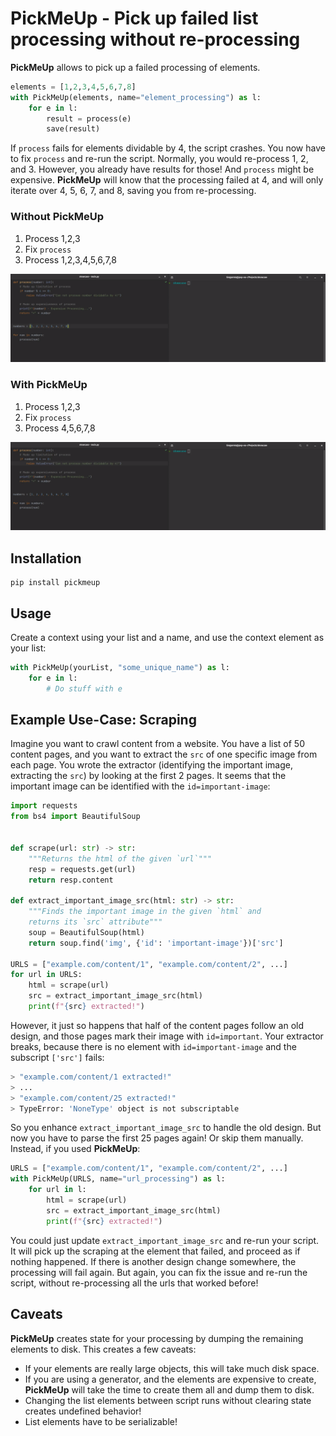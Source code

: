 # PickMeUp - Pick up failed list processing without re-processing

**PickMeUp** allows to pick up a failed processing of elements.
```python
elements = [1,2,3,4,5,6,7,8]
with PickMeUp(elements, name="element_processing") as l:
    for e in l:
        result = process(e)
        save(result)
```

If `process` fails for elements dividable by 4, the script crashes. You now have to fix `process` and re-run the script.
Normally, you would re-process 1, 2, and 3. However, you already have results for those! And `process` might be expensive.
**PickMeUp** will know that the processing failed at 4, and will only iterate over 4, 5, 6, 7, and 8, saving you from re-processing.

### Without PickMeUp
1. Process 1,2,3
2. Fix `process`
3. Process 1,2,3,4,5,6,7,8 

![Showcase GIF: Without PickMeUp](img/without_pickmeup.gif)
### With PickMeUp
1. Process 1,2,3
2. Fix `process`
3. Process 4,5,6,7,8

![Showcase GIF: With PickMeUp](img/with_pickmeup.gif)

## Installation
```
pip install pickmeup
```

## Usage
Create a context using your list and a name, and use the context element as your list:
```python
with PickMeUp(yourList, "some_unique_name") as l:
    for e in l:
        # Do stuff with e
```

## Example Use-Case: Scraping
Imagine you want to crawl content from a website.
You have a list of 50 content pages, and you want to extract the `src` of one specific image from each page.
You wrote the extractor (identifying the important image, extracting the `src`) by looking at the first 2 pages.
It seems that the important image can be identified with the `id=important-image`:
```python
import requests
from bs4 import BeautifulSoup


def scrape(url: str) -> str:
    """Returns the html of the given `url`"""
    resp = requests.get(url)
    return resp.content

def extract_important_image_src(html: str) -> str:
    """Finds the important image in the given `html` and
    returns its `src` attribute"""
    soup = BeautifulSoup(html)
    return soup.find('img', {'id': 'important-image'})['src']

URLS = ["example.com/content/1", "example.com/content/2", ...] 
for url in URLS:
    html = scrape(url)
    src = extract_important_image_src(html)
    print(f"{src} extracted!")
```

However, it just so happens that half of the content pages follow an old design, and those pages mark their image with `id=important`.
Your extractor breaks, because there is no element with `id=important-image` and the subscript `['src']` fails:
```bash
> "example.com/content/1 extracted!"
> ...
> "example.com/content/25 extracted!"
> TypeError: 'NoneType' object is not subscriptable
```

So you enhance `extract_important_image_src` to handle the old design. But now you have to parse the first 25 pages again!
Or skip them manually. Instead, if you used **PickMeUp**:

```python
URLS = ["example.com/content/1", "example.com/content/2", ...]
with PickMeUp(URLS, name="url_processing") as l:
    for url in l:
        html = scrape(url)
        src = extract_important_image_src(html)
        print(f"{src} extracted!")
```

You could just update `extract_important_image_src` and re-run your script.
It will pick up the scraping at the element that failed, and proceed as if nothing happened.
If there is another design change somewhere, the processing will fail again. But again, you can fix the issue and re-run the script,
without re-processing all the urls that worked before!

## Caveats

**PickMeUp** creates state for your processing by dumping the remaining elements to disk. This creates a few caveats:
- If your elements are really large objects, this will take much disk space.
- If you are using a generator, and the elements are expensive to create, **PickMeUp** will take the time to create them all and dump them to disk.
- Changing the list elements between script runs without clearing state creates undefined behavior!
- List elements have to be serializable!
